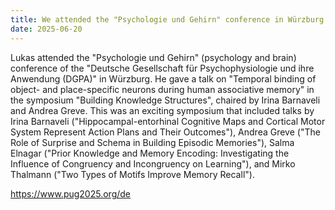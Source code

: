 ```yaml
---
title: We attended the "Psychologie und Gehirn" conference in Würzburg
date: 2025-06-20
---
```


Lukas attended the "Psychologie und Gehirn" (psychology and brain) conference of the "Deutsche Gesellschaft für Psychophysiologie und ihre Anwendung (DGPA)" in Würzburg. He gave a talk on "Temporal binding of object- and place-specific neurons during human associative memory" in the symposium "Building Knowledge Structures", chaired by Irina Barnaveli and Andrea Greve. This was an exciting symposium that included talks by Irina Barnaveli ("Hippocampal-entorhinal Cognitive Maps and Cortical Motor System Represent Action Plans and Their Outcomes"), Andrea Greve ("The Role of Surprise and Schema in Building Episodic Memories"), Salma Elnagar ("Prior Knowledge and Memory Encoding: Investigating the Influence of Congruency and Incongruency on Learning"), and Mirko Thalmann ("Two Types of Motifs Improve Memory Recall").

<!--more-->

https://www.pug2025.org/de
